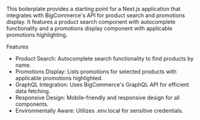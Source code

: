 This boilerplate provides a starting point for a Next.js application that integrates with BigCommerce's API for product search and promotions display. It features a product search component with autocomplete functionality and a promotions display component with applicable promotions highlighting.

Features
- Product Search: Autocomplete search functionality to find products by name.
- Promotions Display: Lists promotions for selected products with applicable promotions highlighted.
- GraphQL Integration: Uses BigCommerce's GraphQL API for efficient data fetching.
- Responsive Design: Mobile-friendly and responsive design for all components.
- Environmentally Aware: Utilizes .env.local for sensitive credentials.